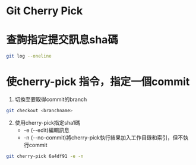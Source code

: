 # Git Cherry Pick

# 查詢指定提交訊息sha碼
````bash
git log --oneline
````
# 使cherry-pick 指令，指定一個commit
1. 切換至要取得commit的branch
````bash
git checkout <branchname>
````
2. 使用cherry-pick指定sha1碼
   - -e (--edit)編輯訊息
   - -n (--no-commit)將cherry-pick執行結果加入工作目錄和索引，但不執行commit
````bash
git cherry-pick 6a4df91 -e -n
````